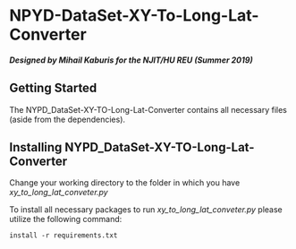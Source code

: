 # NPYD-DataSet-XY-To-Long-Lat-Converter

##### Designed by Mihail Kaburis for the NJIT/HU REU (Summer 2019)

## Getting Started

The NYPD_DataSet-XY-TO-Long-Lat-Converter contains all necessary files (aside from the dependencies).

## Installing NYPD_DataSet-XY-TO-Long-Lat-Converter

Change your working directory to the folder in which you have *xy_to_long_lat_conveter.py*

To install all necessary packages to run *xy_to_long_lat_conveter.py* please utilize the following command: 

`install -r requirements.txt`


